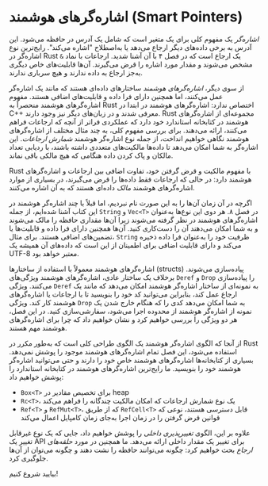 # اشاره‌گرهای هوشمند (Smart Pointers)

_اشاره‌گر_ یک مفهوم کلی برای یک متغیر است که شامل یک آدرس در حافظه می‌شود. این آدرس به برخی داده‌های دیگر 
ارجاع می‌دهد یا به‌اصطلاح "اشاره می‌کند". رایج‌ترین نوع اشاره‌گر در Rust یک ارجاع است که در فصل ۴ با آن آشنا شدید. 
ارجاعات با نماد `&` مشخص می‌شوند و مقدار مورد اشاره را قرض می‌گیرند. آن‌ها قابلیت‌های خاص دیگری به‌جز ارجاع به 
داده ندارند و هیچ سرباری ندارند.

از سوی دیگر، _اشاره‌گرهای هوشمند_ ساختارهای داده‌ای هستند که مانند یک اشاره‌گر عمل می‌کنند، اما همچنین دارای 
فرا داده و قابلیت‌های اضافی هستند. مفهوم اشاره‌گرهای هوشمند منحصراً به Rust اختصاص ندارد: اشاره‌گرهای هوشمند 
در ابتدا در C++ معرفی شدند و در زبان‌های دیگر نیز وجود دارند. Rust مجموعه‌ای از اشاره‌گرهای هوشمند در کتابخانه 
استاندارد خود دارد که عملکردی فراتر از آنچه که ارجاعات فراهم می‌کنند، ارائه می‌دهند. برای بررسی مفهوم کلی، به چند 
مثال مختلف از اشاره‌گرهای هوشمند نگاهی خواهیم انداخت، از جمله نوع اشاره‌گر هوشمند _شمارش ارجاعات_. این اشاره‌گر 
به شما امکان می‌دهد تا داده‌ها مالکیت‌های متعددی داشته باشند، با ردیابی تعداد مالکان و پاک کردن داده هنگامی که 
هیچ مالکی باقی نماند.

Rust با مفهوم مالکیت و قرض گرفتن خود، تفاوت اضافی بین ارجاعات و اشاره‌گرهای هوشمند دارد: در حالی که ارجاعات فقط 
داده‌ها را قرض می‌گیرند، در بسیاری از موارد اشاره‌گرهای هوشمند _مالک_ داده‌ای هستند که به آن اشاره می‌کنند.

اگرچه در آن زمان آن‌ها را به این صورت نام نبردیم، اما قبلاً با چند اشاره‌گر هوشمند در این کتاب آشنا شده‌ایم، از 
جمله `String` و `Vec<T>` در فصل ۸. هر دوی این نوع‌ها به‌عنوان اشاره‌گرهای هوشمند در نظر گرفته می‌شوند زیرا آن‌ها 
مقداری حافظه را مالک می‌شوند و به شما امکان می‌دهند آن را دست‌کاری کنید. آن‌ها همچنین دارای فرا داده و قابلیت‌ها 
یا تضمین‌های اضافی هستند. برای مثال، `String` ظرفیت خود را به‌عنوان فرا داده ذخیره می‌کند و دارای قابلیت اضافی 
برای اطمینان از این است که داده‌های آن همیشه یک UTF-8 معتبر خواهد بود.

اشاره‌گرهای هوشمند معمولاً با استفاده از ساختارها (structs) پیاده‌سازی می‌شوند. برخلاف یک ساختار عادی، اشاره‌گرهای 
هوشمند ویژگی‌های `Deref` و `Drop` را پیاده‌سازی می‌کنند. ویژگی `Deref` به نمونه‌ای از ساختار اشاره‌گر هوشمند 
امکان می‌دهد که مانند یک ارجاع عمل کند، بنابراین می‌توانید کد خود را بنویسید تا با ارجاعات یا اشاره‌گرهای هوشمند 
کار کند. ویژگی `Drop` به شما امکان می‌دهد کدی را که هنگام خارج شدن یک نمونه از اشاره‌گر هوشمند از محدوده اجرا 
می‌شود، سفارشی‌سازی کنید. در این فصل، هر دو ویژگی را بررسی خواهیم کرد و نشان خواهیم داد که چرا برای اشاره‌گرهای 
هوشمند مهم هستند.

از آنجا که الگوی اشاره‌گر هوشمند یک الگوی طراحی کلی است که به‌طور مکرر در Rust استفاده می‌شود، این فصل تمام 
اشاره‌گرهای هوشمند موجود را پوشش نمی‌دهد. بسیاری از کتابخانه‌ها اشاره‌گرهای هوشمند خاص خود را دارند و حتی می‌توانید 
اشاره‌گر هوشمند خود را بنویسید. ما رایج‌ترین اشاره‌گرهای هوشمند در کتابخانه استاندارد را پوشش خواهیم داد:

- `Box<T>` برای تخصیص مقادیر در heap  
- `Rc<T>`، یک نوع شمارش ارجاعات که امکان مالکیت چندگانه را فراهم می‌کند  
- `Ref<T>` و `RefMut<T>`، که از طریق `RefCell<T>` قابل دسترسی هستند، نوعی که قوانین قرض گرفتن را در زمان اجرا 
  به‌جای زمان کامپایل اعمال می‌کند  

علاوه بر این، الگوی _تغییرپذیری داخلی_ را پوشش خواهیم داد، جایی که یک نوع غیرقابل تغییر یک API برای تغییر یک مقدار 
داخلی ارائه می‌دهد. ما همچنین در مورد _حلقه‌های ارجاع_ بحث خواهیم کرد: چگونه می‌توانند حافظه را نشت دهند و چگونه 
می‌توان از آن‌ها جلوگیری کرد.

بیایید شروع کنیم!
